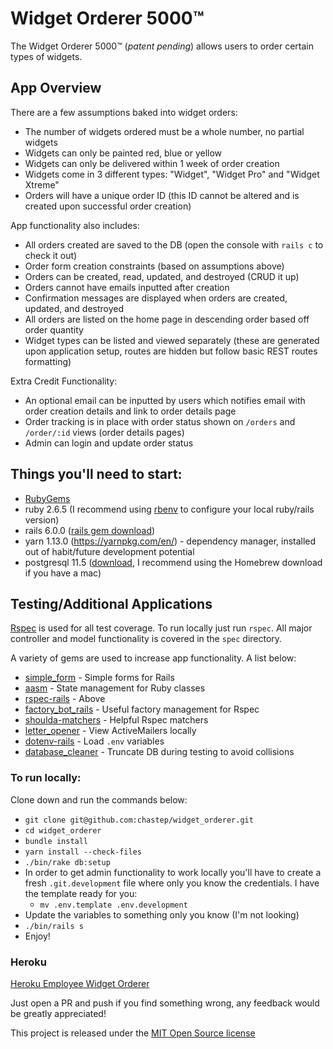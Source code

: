# Widget Orderer 5000™️

The Widget Orderer 5000™️ (*patent pending*) allows users to order certain types of widgets.

## App Overview

There are a few assumptions baked into widget orders:

* The number of widgets ordered must be a whole number, no partial widgets
* Widgets can only be painted red, blue or yellow
* Widgets can only be delivered within 1 week of order creation
* Widgets come in 3 different types: "Widget", "Widget Pro" and "Widget Xtreme"
* Orders will have a unique order ID (this ID cannot be altered and is created upon successful order creation)

App functionality also includes:

* All orders created are saved to the DB (open the console with `rails c` to check it out)
* Order form creation constraints (based on assumptions above)
* Orders can be created, read, updated, and destroyed (CRUD it up)
* Orders cannot have emails inputted after creation
* Confirmation messages are displayed when orders are created, updated, and destroyed
* All orders are listed on the home page in descending order based off order quantity
* Widget types can be listed and viewed separately (these are generated upon application setup, routes are hidden but follow basic REST routes formatting)

Extra Credit Functionality:
* An optional email can be inputted by users which notifies email with order creation details and link to order details page
* Order tracking is in place with order status shown on `/orders` and `/order/:id` views (order details pages)
* Admin can login and update order status

## Things you'll need to start:

* [RubyGems](https://rubygems.org/pages/download)
* ruby 2.6.5 (I recommend using [rbenv](https://github.com/rbenv/rbenv) to configure your local ruby/rails version)
* rails 6.0.0 ([rails gem download](https://rubygems.org/gems/rails/versions/4.2.6))
* yarn 1.13.0 (https://yarnpkg.com/en/) - dependency manager, installed out of habit/future development potential 
* postgresql 11.5 ([download](https://www.postgresql.org/download/), I recommend using the Homebrew download if you have a mac)

## Testing/Additional Applications

[Rspec](https://rspec.info/) is used for all test coverage. To run locally just run `rspec`. All major controller and model functionality is covered in the `spec` directory.

A variety of gems are used to increase app functionality. A list below:

* [simple_form](https://github.com/plataformatec/simple_form) - Simple forms for Rails
* [aasm](https://github.com/aasm/aasm) - State management for Ruby classes
* [rspec-rails](https://github.com/rspec/rspec-rails) - Above
* [factory_bot_rails](https://github.com/thoughtbot/factory_bot_rails) - Useful factory management for Rspec
* [shoulda-matchers](https://github.com/thoughtbot/shoulda-matchers) - Helpful Rspec matchers
* [letter_opener](https://github.com/ryanb/letter_opener) - View ActiveMailers locally
* [dotenv-rails](https://github.com/bkeepers/dotenv) - Load `.env` variables
* [database_cleaner](https://github.com/DatabaseCleaner/database_cleaner) - Truncate DB during testing to avoid collisions

### To run locally:

Clone down and run the commands below:

* `git clone git@github.com:chastep/widget_orderer.git`
* `cd widget_orderer`
* `bundle install`
* `yarn install --check-files`
* `./bin/rake db:setup`
* In order to get admin functionality to work locally you'll have to create a fresh `.git.development` file where only you know the credentials. I have the template ready for you:
  * `mv .env.template .env.development`
* Update the variables to something only you know (I'm not looking)
* `./bin/rails s`
* Enjoy!

### Heroku
[Heroku Employee Widget Orderer]()

Just open a PR and push if you find something wrong, any feedback would be greatly appreciated!

This project is released under the [MIT Open Source license](LICENSE.md)
